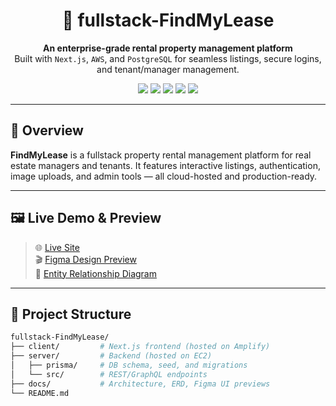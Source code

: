 <h1 align="center">🏢 fullstack-FindMyLease</h1>

<p align="center">
  <strong>An enterprise-grade rental property management platform</strong><br/>
  Built with <code>Next.js</code>, <code>AWS</code>, and <code>PostgreSQL</code> for seamless listings, secure logins, and tenant/manager management.
</p>

<p align="center">
  <img src="https://img.shields.io/badge/Next.js-13+-black?logo=next.js" />
  <img src="https://img.shields.io/badge/AWS-Deployed-orange?logo=amazonaws" />
  <img src="https://img.shields.io/badge/PostgreSQL-Database-blue?logo=postgresql" />
  <img src="https://img.shields.io/badge/Prisma-ORM-lightblue?logo=prisma" />
  <img src="https://img.shields.io/badge/License-MIT-green.svg" />
</p>

---

## 🚀 Overview

**FindMyLease** is a fullstack property rental management platform for real estate managers and tenants. It features interactive listings, authentication, image uploads, and admin tools — all cloud-hosted and production-ready.

---

## 🖼️ Live Demo & Preview

> 🌐 [Live Site](https://your-live-url.com)  
> 🎬 [Figma Design Preview](./docs/ui-preview.png)  
> 🧩 [Entity Relationship Diagram](./docs/entity-diagram.png)

---

## 📂 Project Structure

```bash
fullstack-FindMyLease/
├── client/         # Next.js frontend (hosted on Amplify)
├── server/         # Backend (hosted on EC2)
│   ├── prisma/     # DB schema, seed, and migrations
│   └── src/        # REST/GraphQL endpoints
├── docs/           # Architecture, ERD, Figma UI previews
└── README.md
